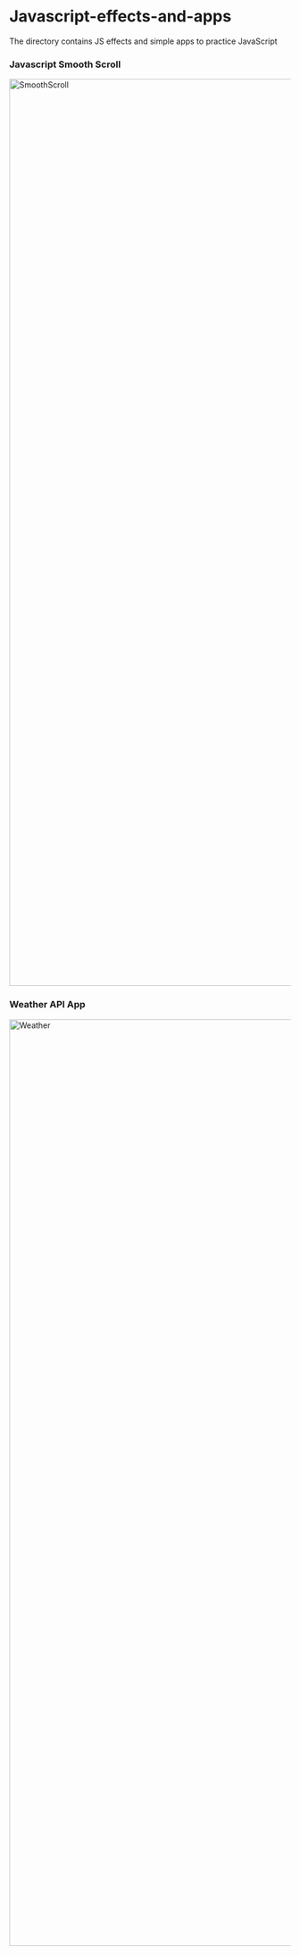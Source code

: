 # Javascript-effects-and-apps
The directory contains JS effects and simple apps to practice JavaScript

### Javascript Smooth Scroll
<img width="1625" alt="SmoothScroll" src="https://user-images.githubusercontent.com/53053677/62829339-ce411f00-bbc0-11e9-9d6c-792c7ed32a7e.png">

### Weather API App
<img width="1660" alt="Weather" src="https://user-images.githubusercontent.com/53053677/62829398-3a705280-bbc2-11e9-8eca-61ed4559991c.png">
